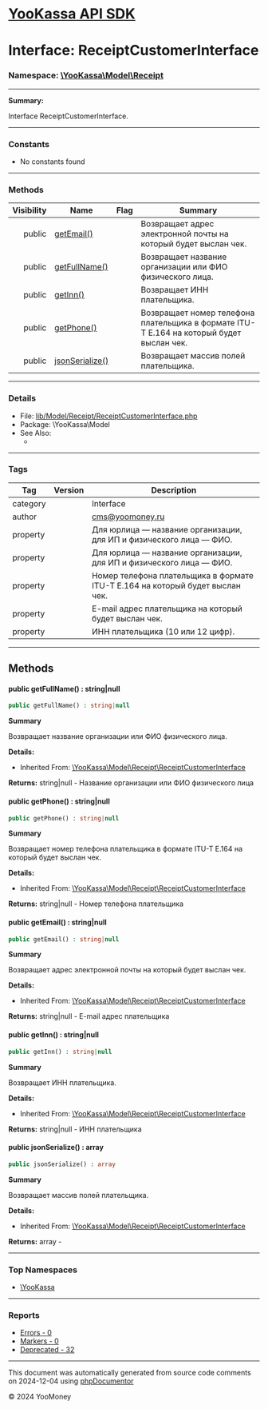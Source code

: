 # [YooKassa API SDK](../home.md)

# Interface: ReceiptCustomerInterface
### Namespace: [\YooKassa\Model\Receipt](../namespaces/yookassa-model-receipt.md)
---
**Summary:**

Interface ReceiptCustomerInterface.

---
### Constants
* No constants found

---
### Methods
| Visibility | Name | Flag | Summary |
| ----------:| ---- | ---- | ------- |
| public | [getEmail()](../classes/YooKassa-Model-Receipt-ReceiptCustomerInterface.md#method_getEmail) |  | Возвращает адрес электронной почты на который будет выслан чек. |
| public | [getFullName()](../classes/YooKassa-Model-Receipt-ReceiptCustomerInterface.md#method_getFullName) |  | Возвращает название организации или ФИО физического лица. |
| public | [getInn()](../classes/YooKassa-Model-Receipt-ReceiptCustomerInterface.md#method_getInn) |  | Возвращает ИНН плательщика. |
| public | [getPhone()](../classes/YooKassa-Model-Receipt-ReceiptCustomerInterface.md#method_getPhone) |  | Возвращает номер телефона плательщика в формате ITU-T E.164 на который будет выслан чек. |
| public | [jsonSerialize()](../classes/YooKassa-Model-Receipt-ReceiptCustomerInterface.md#method_jsonSerialize) |  | Возвращает массив полей плательщика. |

---
### Details
* File: [lib/Model/Receipt/ReceiptCustomerInterface.php](../../lib/Model/Receipt/ReceiptCustomerInterface.php)
* Package: \YooKassa\Model
* See Also:
  * [](https://yookassa.ru/developers/api)

---
### Tags
| Tag | Version | Description |
| --- | ------- | ----------- |
| category |  | Interface |
| author |  | cms@yoomoney.ru |
| property |  | Для юрлица — название организации, для ИП и физического лица — ФИО. |
| property |  | Для юрлица — название организации, для ИП и физического лица — ФИО. |
| property |  | Номер телефона плательщика в формате ITU-T E.164 на который будет выслан чек. |
| property |  | E-mail адрес плательщика на который будет выслан чек. |
| property |  | ИНН плательщика (10 или 12 цифр). |

---
## Methods
<a name="method_getFullName" class="anchor"></a>
#### public getFullName() : string|null

```php
public getFullName() : string|null
```

**Summary**

Возвращает название организации или ФИО физического лица.

**Details:**
* Inherited From: [\YooKassa\Model\Receipt\ReceiptCustomerInterface](../classes/YooKassa-Model-Receipt-ReceiptCustomerInterface.md)

**Returns:** string|null - Название организации или ФИО физического лица


<a name="method_getPhone" class="anchor"></a>
#### public getPhone() : string|null

```php
public getPhone() : string|null
```

**Summary**

Возвращает номер телефона плательщика в формате ITU-T E.164 на который будет выслан чек.

**Details:**
* Inherited From: [\YooKassa\Model\Receipt\ReceiptCustomerInterface](../classes/YooKassa-Model-Receipt-ReceiptCustomerInterface.md)

**Returns:** string|null - Номер телефона плательщика


<a name="method_getEmail" class="anchor"></a>
#### public getEmail() : string|null

```php
public getEmail() : string|null
```

**Summary**

Возвращает адрес электронной почты на который будет выслан чек.

**Details:**
* Inherited From: [\YooKassa\Model\Receipt\ReceiptCustomerInterface](../classes/YooKassa-Model-Receipt-ReceiptCustomerInterface.md)

**Returns:** string|null - E-mail адрес плательщика


<a name="method_getInn" class="anchor"></a>
#### public getInn() : string|null

```php
public getInn() : string|null
```

**Summary**

Возвращает ИНН плательщика.

**Details:**
* Inherited From: [\YooKassa\Model\Receipt\ReceiptCustomerInterface](../classes/YooKassa-Model-Receipt-ReceiptCustomerInterface.md)

**Returns:** string|null - ИНН плательщика


<a name="method_jsonSerialize" class="anchor"></a>
#### public jsonSerialize() : array

```php
public jsonSerialize() : array
```

**Summary**

Возвращает массив полей плательщика.

**Details:**
* Inherited From: [\YooKassa\Model\Receipt\ReceiptCustomerInterface](../classes/YooKassa-Model-Receipt-ReceiptCustomerInterface.md)

**Returns:** array - 




---

### Top Namespaces

* [\YooKassa](../namespaces/yookassa.md)

---

### Reports
* [Errors - 0](../reports/errors.md)
* [Markers - 0](../reports/markers.md)
* [Deprecated - 32](../reports/deprecated.md)

---

This document was automatically generated from source code comments on 2024-12-04 using [phpDocumentor](http://www.phpdoc.org/)

&copy; 2024 YooMoney